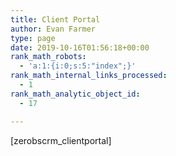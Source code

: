 ```yaml
---
title: Client Portal
author: Evan Farmer
type: page
date: 2019-10-16T01:56:18+00:00
rank_math_robots:
  - 'a:1:{i:0;s:5:"index";}'
rank_math_internal_links_processed:
  - 1
rank_math_analytic_object_id:
  - 17

---
```

[zerobscrm_clientportal]